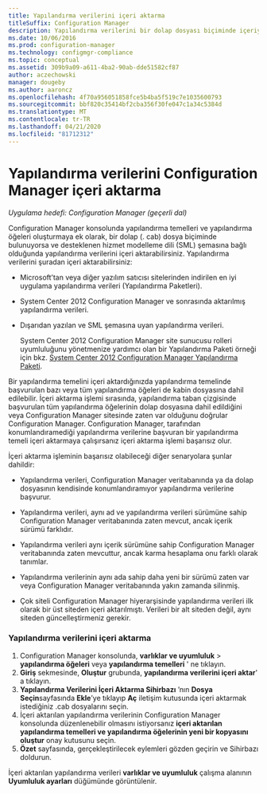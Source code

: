 ```yaml
---
title: Yapılandırma verilerini içeri aktarma
titleSuffix: Configuration Manager
description: Yapılandırma verilerini bir dolap dosyası biçiminde içeriyorsa ve desteklenen hizmet modelleme dili şemasına uygunsa içeri aktarın.
ms.date: 10/06/2016
ms.prod: configuration-manager
ms.technology: configmgr-compliance
ms.topic: conceptual
ms.assetid: 309b9a09-a611-4ba2-90ab-dde51582cf87
author: aczechowski
manager: dougeby
ms.author: aaroncz
ms.openlocfilehash: 4f70a956051858fce5b4ba5f519c7e1035600793
ms.sourcegitcommit: bbf820c35414bf2cba356f30fe047c1a34c5384d
ms.translationtype: MT
ms.contentlocale: tr-TR
ms.lasthandoff: 04/21/2020
ms.locfileid: "81712312"
---
```

# <a name="import-configuration-data-with-configuration-manager"></a>Yapılandırma verilerini Configuration Manager içeri aktarma

*Uygulama hedefi: Configuration Manager (geçerli dal)*

Configuration Manager konsolunda yapılandırma temelleri ve yapılandırma öğeleri oluşturmaya ek olarak, bir dolap (. cab) dosya biçiminde bulunuyorsa ve desteklenen hizmet modelleme dili (SML) şemasına bağlı olduğunda yapılandırma verilerini içeri aktarabilirsiniz. Yapılandırma verilerini şuradan içeri aktarabilirsiniz:  

- Microsoft’tan veya diğer yazılım satıcısı sitelerinden indirilen en iyi uygulama yapılandırma verileri (Yapılandırma Paketleri).  

- System Center 2012 Configuration Manager ve sonrasında aktarılmış yapılandırma verileri.  

- Dışarıdan yazılan ve SML şemasına uyan yapılandırma verileri.  

  System Center 2012 Configuration Manager site sunucusu rolleri uyumluluğunu yönetmenize yardımcı olan bir Yapılandırma Paketi örneği için bkz. [System Center 2012 Configuration Manager Yapılandırma Paketi](https://www.microsoft.com/download/details.aspx?id=30710&WT.mc_id=rss_alldownloads_all).  

Bir yapılandırma temelini içeri aktardığınızda yapılandırma temelinde başvurulan bazı veya tüm yapılandırma öğeleri de kabin dosyasına dahil edilebilir. İçeri aktarma işlemi sırasında, yapılandırma taban çizgisinde başvurulan tüm yapılandırma öğelerinin dolap dosyasına dahil edildiğini veya Configuration Manager sitesinde zaten var olduğunu doğrular Configuration Manager. Configuration Manager, tarafından konumlandıramediği yapılandırma verilerine başvuran bir yapılandırma temeli içeri aktarmaya çalışırsanız içeri aktarma işlemi başarısız olur.  

İçeri aktarma işleminin başarısız olabileceği diğer senaryolara şunlar dahildir:  

-   Yapılandırma verileri, Configuration Manager veritabanında ya da dolap dosyasının kendisinde konumlandıramıyor yapılandırma verilerine başvurur.  

-   Yapılandırma verileri, aynı ad ve yapılandırma verileri sürümüne sahip Configuration Manager veritabanında zaten mevcut, ancak içerik sürümü farklıdır.  

-   Yapılandırma verileri aynı içerik sürümüne sahip Configuration Manager veritabanında zaten mevcuttur, ancak karma hesaplama onu farklı olarak tanımlar.  

-   Yapılandırma verilerinin aynı ada sahip daha yeni bir sürümü zaten var veya Configuration Manager veritabanında yakın zamanda silinmiş.  

-   Çok siteli Configuration Manager hiyerarşisinde yapılandırma verileri ilk olarak bir üst siteden içeri aktarılmıştı. Verileri bir alt siteden değil, aynı siteden güncelleştirmeniz gerekir.  

### <a name="import-configuration-data"></a>Yapılandırma verilerini içeri aktarma  

1.  Configuration Manager konsolunda, **varlıklar ve uyumluluk** > **yapılandırma öğeleri** veya **yapılandırma temelleri** ' ne tıklayın.
2.  **Giriş** sekmesinde, **Oluştur** grubunda, **yapılandırma verilerini içeri aktar**' a tıklayın.  
3.  **Yapılandırma Verilerini İçeri Aktarma Sihirbazı** ’nın **Dosya Seçin**sayfasında **Ekle**’ye tıklayıp **Aç** iletişim kutusunda içeri aktarmak istediğiniz .cab dosyalarını seçin.  
4.  İçeri aktarılan yapılandırma verilerinin Configuration Manager konsolunda düzenlenebilir olmasını istiyorsanız **içeri aktarılan yapılandırma temelleri ve yapılandırma öğelerinin yeni bir kopyasını oluştur** onay kutusunu seçin.  
5.  **Özet** sayfasında, gerçekleştirilecek eylemleri gözden geçirin ve Sihirbazı doldurun.  

İçeri aktarılan yapılandırma verileri **varlıklar ve uyumluluk** çalışma alanının **Uyumluluk ayarları** düğümünde görüntülenir.  
